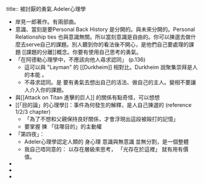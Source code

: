 title:: 被討厭的勇氣.Adeler心理學
- 岸見一郎著作。有兩部曲。
- 意識、當刻是要Personal Back History 是分開的。與未來分開的。Personal Relationship ties 也與意識無關。所以當刻意識是自由的。你可以揀選去做什麼去serve自己的課題。別人聽到你的看法後不開心，是他們自己要處理的課題   [[課題的分離]]概念。你要有使用自己思考的勇氣。
- 「在阿德勒心理學中，不應該向他人尋求認同」 (p.136)
	- 這可以與 "Layman" 的 [[Durkheim]] 相對比。Durkheim 說聚集崇拜是人的本能 。
	- 不尋求認同。是 要有勇氣去想出自己的活法、做自己的主人。變相不要讓人介入你的課題。
- 與[[Attack on Titan 進擊的巨人]] 的關係有點奇怪，可以想想
- [[「目的論」的心理學]]：事件為何發生的解釋，是人自己揀選的  (reference 1/2/3 chapter)
	- 「為了不想和父親保持良好關係，才會浮現出這段被毆打的記憶」
	- 要掌握 揀 「往哪目的」的主動權
- 「第四夜」：
	- Adeler心理學認定人類的 身心理 意識與無意識  並無分割，是一個整體
	- 我自己唔同意的： 以存在層級來思考，   「光存在於這裡」 就有用有價值。
-
-
-